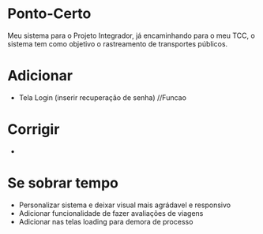 # Ponto-Certo
Meu sistema para o Projeto Integrador, já encaminhando para o meu TCC, o sistema tem como objetivo o rastreamento de transportes públicos.

# Adicionar
- Tela Login (inserir recuperação de senha) //Funcao

# Corrigir
-

# Se sobrar tempo
- Personalizar sistema e deixar visual mais agrádavel e responsivo
- Adicionar funcionalidade de fazer avaliações de viagens
- Adicionar nas telas loading para demora de processo